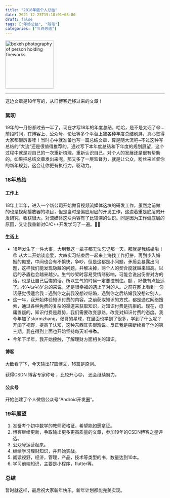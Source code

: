 ```yaml
---
title: "2018年度个人总结"
date: 2021-12-25T15:10:01+08:00
draft: false
tags: ["年终总结", "随笔"]
categories: ["年终总结"]
---
```


<img title="Wout Vanacker" src="file:///images/存款准备金_cover.jpg" alt="bokeh photography of person holding fireworks" width="152">

---

这边文章是18年写的，从旧博客迁移过来的文章！



### 絮叨

19年的一月份都过去一半了，现在才写18年的年度总结，哈哈，是不是太迟了😄...前段时间，在博客上、公众号、论坛等多个平台上被各种年度总结刷屏，真心觉得大家都很厉害哇！当时心中就准备也写一篇总结文章，算是随大流吧~不过这种写总结的“大流”还是很值得推荐的。通过写下本年度总结和下年度的规划展望，这个过程中就是对自己的一次重新梳理，重新认识自己。对个人的发展还是很有帮助的。如果把总结文章发出来呢，那又多了一层监督力，就是让公众，粉丝来监督你的新年规划。这会让你更有执行力，驱动力。

### 18年总结

#### 工作上

18年上半年，进入一个新公司开始做音视频流媒体这块的研发工作，虽然之前做的也是视频播放器的项目，但是当时是偏应用层的开发工作，这边着重是底层的开发研究，收获很大。对流媒体这块内容有了比较深的认识。同是因为工作偏底层的原因，又让我重新对C/C++开发学习了一遍。🤣🤣

#### 生活上

- 18年发生了一件大事，大到我这一辈子都无法忘记那一天。那就是我结婚啦！😜 从大二开始谈恋爱，大四实习结束后一起来上海找工作打拼，再到步入婚姻的殿堂，中间也会有不愉快，争吵，但是这都是小问题，矛盾会暴露出问题，这样我们能发现隐藏的问题，并解决掉，两个人的契合度就越来越高。以后的矛盾也会越来越少。生气吵架时容易受情绪影响，可能会说出伤害对方的话，也是让自己后悔的话，所以生气的时候一定要控制住。额 ，好像有点扯远了。⁄(⁄ ⁄•⁄ω⁄•⁄ ⁄)⁄ 总的来说，还是很幸福的遇上了对的人。之前在网上看到一句话感觉很适合我：遇到你之前我没想过结婚，遇到你之后结婚我没想过别人。
- 这一年，我开始体验知识付费的内容。之前获取知识的方式，都是通过网络搜索，通过各种免费的复杂的渠道来获取知识，对知识付费是抗拒的。现在，毋庸置疑的，知识付费是趋势，我们需要改变思路，改变对知识付费的态度。我今年加了stormzhang，张哥的星球，在里面也学到了很多，学到了什么呢？开阔了视野，提高了认知，这种东西其实很难说。反正我是果断续费了他的第三期。我在得到上面也开始坚持每天听书📚。
- 今年下半年，我开始接触，了解理财方面相关的知识。

#### 博客

大致看了下，今天输出17篇博文，16篇是原创。

获得CSDN 博客专家称号 ，比较开心😊， 还会继续努力。

#### 公众号

开始创建了个人微信公众号“Android开发圈”。

### 19年展望

1. 准备考个初中数学的教师资格证，希望能如愿拿证。
2. 博客继续更新，争取输出更多更高质量的文章，参加19年的CSDN博客之星评选。
3. 公众号运营起来。
4. 继续学习理财知识，并开始实战。
5. 阅读视野，经济，管理，产品，技术等类型的书，数量达到10本。
6. 学习前端知识，主要是小程序，flutter等。

### 总结

暂时就这样，最后祝大家新年快乐，新年计划都能完美实现。
